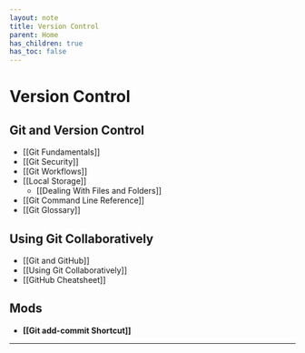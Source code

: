```yaml
---
layout: note
title: Version Control
parent: Home
has_children: true
has_toc: false
---
```


# Version Control

## Git and Version Control

- [[Git Fundamentals]]
- [[Git Security]]
- [[Git Workflows]]
- [[Local Storage]]
  - [[Dealing With Files and Folders]]
- [[Git Command Line Reference]]
- [[Git Glossary]]

## Using Git Collaboratively

- [[Git and GitHub]]
- [[Using Git Collaboratively]]
- [[GitHub Cheatsheet]]

## Mods

- **[[Git add-commit Shortcut]]**

---

